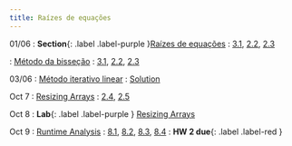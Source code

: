 ```yaml
---
title: Raízes de equações
---
```


01/06
: **Section**{: .label .label-purple }[Raízes de equações](#)
  : [3.1](#), [2.2](#), [2.3](#)

: [Método da bisseção](#)
  : [3.1](#), [2.2](#), [2.3](#)

03/06
: [Método iterativo linear](#)
  : [Solution](#)

Oct 7
: [Resizing Arrays](#)
  : [2.4](#), [2.5](#)

Oct 8
: **Lab**{: .label .label-purple } [Resizing Arrays](#)

Oct 9
: [Runtime Analysis](#)
  : [8.1](#), [8.2](#), [8.3](#), [8.4](#)
: **HW 2 due**{: .label .label-red }
